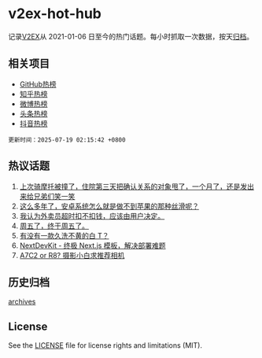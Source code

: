 # v2ex-hot-hub

 记录[V2EX](https://www.v2ex.com/)从 2021-01-06 日至今的热门话题。每小时抓取一次数据，按天[归档](archives)。
 
 ## 相关项目

- [GitHub热榜](https://github.com/lonnyzhang423/github-hot-hub)
- [知乎热榜](https://github.com/lonnyzhang423/zhihu-hot-hub)
- [微博热榜](https://github.com/lonnyzhang423/weibo-hot-hub)
- [头条热榜](https://github.com/lonnyzhang423/toutiao-hot-hub)
- [抖音热榜](https://github.com/lonnyzhang423/douyin-hot-hub)


 `更新时间：2025-07-19 02:15:42 +0800`

## 热议话题

1. [上次骑摩托被撞了，住院第三天把确认关系的对象甩了，一个月了，还是发出来给兄弟们笑一笑](https://www.v2ex.com/t/1145991)
1. [这么多年了，安卓系统怎么就是做不到苹果的那种丝滑呢？](https://www.v2ex.com/t/1146072)
1. [我认为外卖员超时扣不扣钱，应该由用户决定。](https://www.v2ex.com/t/1146002)
1. [周五了，终于周五了。](https://www.v2ex.com/t/1145996)
1. [有没有一款久洗不黄的白 T？](https://www.v2ex.com/t/1145984)
1. [NextDevKit - 终极 Next.js 模板，解决部署难题](https://www.v2ex.com/t/1145981)
1. [A7C2 or R8? 摄影小白求推荐相机](https://www.v2ex.com/t/1145993)

## 历史归档

[archives](archives)

## License

See the [LICENSE](LICENSE) file for license rights and limitations (MIT).
